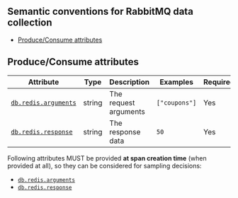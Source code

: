## Semantic conventions for RabbitMQ data collection

<!-- toc -->

- [Produce/Consume attributes](#produceconsume-attributes)

<!-- tocstop -->

## Produce/Consume attributes

<!-- semconv db.redis -->
| Attribute  | Type | Description  | Examples  | Required |
|---|---|---|---|---|
| [`db.redis.arguments`](redis.md) | string | The request arguments | `["coupons"]` | Yes |
| [`db.redis.response`](redis.md) | string | The response data | `50` | Yes |

Following attributes MUST be provided **at span creation time** (when provided at all), so they can be considered for sampling decisions:

* [`db.redis.arguments`](redis.md)
* [`db.redis.response`](redis.md)
<!-- endsemconv -->
